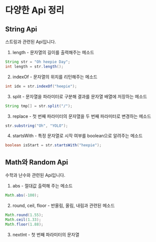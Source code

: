 # 다양한 Api 정리

## String Api
스트링과 관련된 Api입니다.
1. length - 문자열의 길이를 출력해주는 메소드
```java
String str = "Oh heepie Day";
int length = str.length();
```

2. indexOf - 문자열의 위치를 리턴해주는 메소드
```java
int idx = str.indexOf("heepie");
```

3. split - 문자열을 파라미터로 구분해 결과를 문자열 배열에 저장하는 메소드  
```java
String tmp[] = str.split("/");
```

3. replace - 첫 번째 파라미터의 문자열을 두 번째 파라미터로 변경하는 메소드
```java
str.substring("Oh", "YOLO");
```

4. startsWith - 특정 문자열로 시작 여부를 boolean으로 알려주는 메소드
```java
boolean isStart = str.startsWith("heepie");
```

## Math와 Random Api
수학과 난수와 관련된 Api입니다.
1. abs - 절대값 출력해 주는 메소드
```java
Math.abs(-100);
```

2. round, ceil, floor - 반올림, 올림, 내림과 관련된 메소드
```java
Math.round(1.55);
Math.ceil(1.33);
Math.floor(1.88);
```

3. nextInt - 첫 번째 파라미터의 문자열

